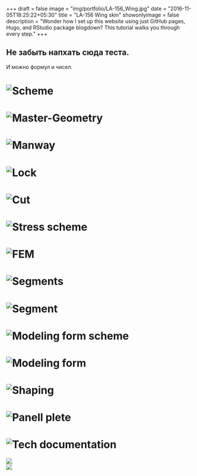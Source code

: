 +++
draft = false
image = "img/portfolio/LA-156_Wing.jpg"
date = "2016-11-05T18:25:22+05:30"
title = "LA-156 Wing skin"
showonlyimage = false
description = "Wonder how I set up this website using just GitHub pages, Hugo, and RStudio package blogdown? This tutorial walks you through every step."
+++

## Не забыть напхать сюда теста.  
И можно формул и чисел.

# ![Scheme][1]
# ![Master-Geometry][2]
# ![Manway][3]
# ![Lock][3,1]
# ![Cut][4]
# ![Stress scheme][5]
# ![FEM][6]
# ![Segments][7]
# ![Segment][8]
# ![Modeling form scheme][9]
# ![Modeling form][10]
# ![Shaping][11]
# ![Panell plete][12]
# ![Tech documentation][13]

<img src="https://raw.githubusercontent.com/Balashov-Artem/Portfolio/master/docs/img/portfolio/LA-156_Wing/1.jpg" class="img-responsive" style="display: block; margin: auto;" />
<img src="../LA-156_Wing_files/13.png" class="img-responsive" style="display: block; margin: auto;" />

[1]: https://raw.githubusercontent.com/Balashov-Artem/Portfolio/master/docs/img/portfolio/LA-156_Wing/1.jpg "Scheme"
[2]: https://raw.githubusercontent.com/Balashov-Artem/Portfolio/master/docs/img/portfolio/LA-156_Wing/2.jpg "Master-Geometry"
[3]: https://raw.githubusercontent.com/Balashov-Artem/Portfolio/master/docs/img/portfolio/LA-156_Wing/3.jpg "Manway"
[3,1]: https://raw.githubusercontent.com/Balashov-Artem/Portfolio/master/docs/img/portfolio/LA-156_Wing/3,1.jpg "Lock"
[4]: https://raw.githubusercontent.com/Balashov-Artem/Portfolio/master/docs/img/portfolio/LA-156_Wing/4.jpg "Cur"
[5]: https://raw.githubusercontent.com/Balashov-Artem/Portfolio/master/docs/img/portfolio/LA-156_Wing/5.png "Stress scheme"
[6]: https://raw.githubusercontent.com/Balashov-Artem/Portfolio/master/docs/img/portfolio/LA-156_Wing/6.png  "FEM"
[7]: https://raw.githubusercontent.com/Balashov-Artem/Portfolio/master/docs/img/portfolio/LA-156_Wing/7.png  "Segments"
[8]: https://raw.githubusercontent.com/Balashov-Artem/Portfolio/master/docs/img/portfolio/LA-156_Wing/8.png  "Segment"
[9]: https://raw.githubusercontent.com/Balashov-Artem/Portfolio/master/docs/img/portfolio/LA-156_Wing/9.png  "Modeling form scheme"
[10]: https://raw.githubusercontent.com/Balashov-Artem/Portfolio/master/docs/img/portfolio/LA-156_Wing/10.png "Modeling form scheme"
[11]: https://raw.githubusercontent.com/Balashov-Artem/Portfolio/master/docs/img/portfolio/LA-156_Wing/11.png "Shaping"
[12]: https://raw.githubusercontent.com/Balashov-Artem/Portfolio/master/docs/img/portfolio/LA-156_Wing/12.png "Panel plate"
[13]: https://raw.githubusercontent.com/Balashov-Artem/Portfolio/master/docs/img/portfolio/LA-156_Wing/13.png "Tech documentation"